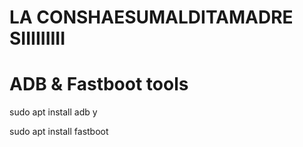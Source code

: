
 
# LA CONSHAESUMALDITAMADRE SIIIIIIIII
# ADB & Fastboot tools

sudo apt install adb
y

sudo apt install fastboot
